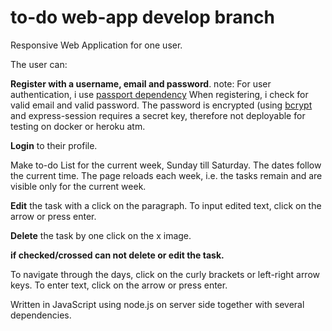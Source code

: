 # to-do web-app develop branch
Responsive Web Application for one user.
 
The user can:

 **Register with a username, email and password**. 
note: For user authentication, i use [passport dependency](http://www.passportjs.org/docs/) When registering, i check for valid email and valid password. The password is encrypted (using [bcrypt](https://medium.com/@mridu.sh92/a-quick-guide-for-authentication-using-bcrypt-on-express-nodejs-1d8791bb418f) and express-session requires a secret key, therefore not deployable for testing on docker or heroku atm. 

**Login** to their profile.

Make to-do List for the current week, Sunday till Saturday. The dates follow the current time.
The page reloads each week, i.e. the tasks remain and are visible only for the current week.

**Edit** the task with a click on the paragraph. To input edited text, click on the arrow or press enter.

**Delete** the task by one click on the x image.

**if checked/crossed can not delete or edit the task.**

To navigate through the days, click on the curly brackets or left-right arrow keys. 
To enter text, click on the arrow or press enter.

Written in JavaScript using node.js on server side together with several dependencies.